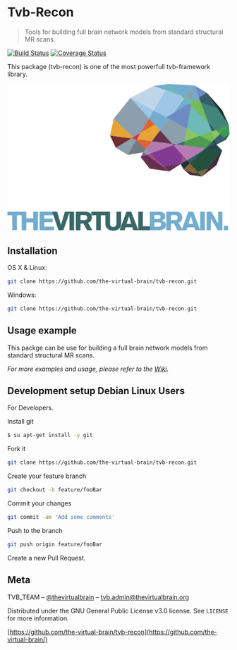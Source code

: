 # Tvb-Recon
> Tools for building full brain network models from standard structural MR scans.

[![Build Status](https://travis-ci.org/the-virtual-brain/tvb-recon.svg?branch=master)](https://travis-ci.org/the-virtual-brain/tvb-recon) [![Coverage Status](https://coveralls.io/repos/github/the-virtual-brain/tvb-recon/badge.svg)](https://coveralls.io/github/the-virtual-brain/tvb-recon)


This package (tvb-recon) is one of the most powerfull tvb-framework library.

![](TVB_logo.svg)

## Installation

OS X & Linux:

```sh
git clone https://github.com/the-virtual-brain/tvb-recon.git
```

Windows:

```sh
git clone https://github.com/the-virtual-brain/tvb-recon.git
```

## Usage example

This packge can be use for building a full brain network models from standard structural MR scans.

_For more examples and usage, please refer to the [Wiki][wiki]._

## Development setup Debian Linux Users

For Developers.

Install git

```sh
$ su apt-get install -y git
```
Fork it
```sh
git clone https://github.com/the-virtual-brain/tvb-recon.git
```
Create your feature branch
```sh
git checkout -b feature/fooBar
```
Commit your changes
```sh
git commit -am 'Add some comments'
```
Push to the branch
```sh
git push origin feature/fooBar
```
Create a new Pull Request.


## Meta

TVB_TEAM – [@thevirtualbrain](https://twitter.com/thevirtualbrain) – tvb.admin@thevirtualbrain.org

Distributed under the GNU General Public License v3.0 license. See ``LICENSE`` for more information.

[https://github.com/the-virtual-brain/tvb-recon](https://github.com/the-virtual-brain/)


<!-- Markdown link & img dfn's -->

[wiki]: http://docs.thevirtualbrain.org/

